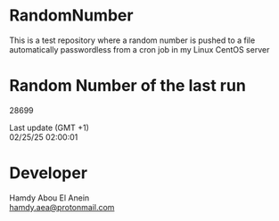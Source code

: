 # RandomNumber    
This is a test repository where a random number is pushed to a file automatically passwordless from a cron job in my Linux CentOS server    
# Random Number of the last run   
28699
      
Last update (GMT +1)    
02/25/25 02:00:01
# Developer    
Hamdy Abou El Anein   
hamdy.aea@protonmail.com
